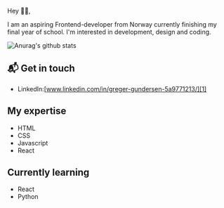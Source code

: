 Hey 👋🏻,

I am an aspiring Frontend-developer from Norway currently finishing my final year of school. I'm interested in development, design and coding.

![Anurag's github stats](https://github-readme-stats.vercel.app/api?username=GregerGundersen)

## 📬 Get in touch
- LinkedIn:[www.linkedin.com/in/greger-gundersen-5a9771213/][1]

## My expertise
- HTML
- CSS
- Javascript
- React

## Currently learning
- React
- Python


<!---
GregerGundersen/GregerGundersen is a ✨ special ✨ repository because its `README.md` (this file) appears on your GitHub profile.
You can click the Preview link to take a look at your changes.
--->
